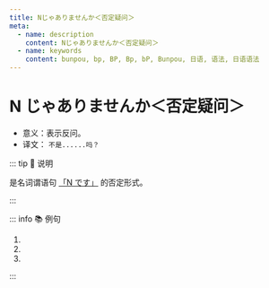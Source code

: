 ```yaml
---
title: Nじゃありませんか＜否定疑问＞
meta:
  - name: description
    content: Nじゃありませんか＜否定疑问＞
  - name: keywords
    content: bunpou, bp, BP, Bp, bP, Bunpou, 日语, 语法, 日语语法
---
```


# N じゃありませんか＜否定疑问＞ <Badge type="warning" text="N4" />

* 意义：表示反问。
* 译文： `不是......吗？`

::: tip :bookmark: 说明

是名词谓语句 [「N です」](../course1/1-2-2.md) 的否定形式。

:::

::: info :books: 例句

1. <grammer-content id='1-3-6-0' sentence="[今/いま]は[劉/りゅう]さんの[中国/ちゅうごく][史/し]の[授業/じゅぎょう]**じゃありませんか**。" trans='今天难道不是刘老师的中国史课么？' />
2. <grammer-content id='1-3-6-1' sentence="[今日/きょう]は[月曜日/げつようび]**じゃありませんか**。" trans='今天不是周一么？' />
3. <grammer-content id='1-3-6-2' sentence="あの[人/ひと]は[鈴木/すずき]さん**じゃありませんか**。" trans='那个人不是铃木么？' />

:::
